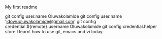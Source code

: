 My first readme


git config user.name Oluwakolamide
git config user.name 'idowuoluwakolamide@gmail.com'
git config credential.${remote}.username Oluwakolamide
git config credential.helper store
I learnt how to use git, emacs and vi today.
